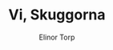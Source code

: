 ---
layout: post
title: Vi, Skuggorna
author: Elinor Torp
publication-year: 2019
book-number: 4
image: ./images/vi-skuggorna.jpg
anton-stars: 4
wilhelm-stars: 4
etienne-stars: 4
goodreads: https://www.goodreads.com/book/show/48864627-vi-skuggorna?ac=1&from_search=true&qid=zM4TxeOJuV&rank=1
---